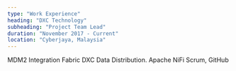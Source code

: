 ```yaml
---
type: "Work Experience"
heading: "DXC Technology"
subheading: "Project Team Lead"
duration: "November 2017 - Current"
location: "Cyberjaya, Malaysia"
---
```


MDM2 Integration Fabric DXC Data Distribution.
Apache NiFi
Scrum, GitHub
